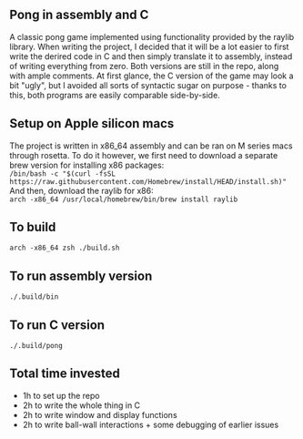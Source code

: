 ## Pong in assembly and C
A classic pong game implemented using functionality provided by the raylib library. When writing the project, I decided that it will be a lot easier to first write the derired code in C and then simply translate it to assembly, instead of writing everything from zero. Both versions are still in the repo, along with ample comments. At first glance, the C version of the game may look a bit "ugly", but I avoided all sorts of syntactic sugar on purpose - thanks to this, both programs are easily comparable side-by-side.

## Setup on Apple silicon macs
The project is written in x86_64 assembly and can be ran on M series macs through rosetta. To do it however, we first need to download a separate brew version for installing x86 packages: <br/>
```/bin/bash -c "$(curl -fsSL https://raw.githubusercontent.com/Homebrew/install/HEAD/install.sh)"``` <br/>
And then, download the raylib for x86:<br/>
```arch -x86_64 /usr/local/homebrew/bin/brew install raylib```

## To build
```arch -x86_64 zsh ./build.sh``` 

## To run assembly version
```./.build/bin```

## To run C version
```./.build/pong```

## Total time invested
- 1h to set up the repo
- 2h to write the whole thing in C
- 2h to write window and display functions
- 2h to write ball-wall interactions + some debugging of earlier issues
